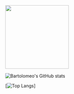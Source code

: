 <img src='https://i.pinimg.com/originals/2c/3c/11/2c3c1102f92f48945d94c599823accaa.gif' width='200'>

![Bartolomeo's GitHub stats](https://github-readme-stats.vercel.app/api?username=unameit10000000&hide=contribs,prs,issues&theme=dracula&include_all_commits=true&show_icons=true&show=prs_merged,prs_merged_percentage)

[![Top Langs](https://github-readme-stats.vercel.app/api/top-langs/?username=unameit10000000&layout=donut&theme=dracula)]
